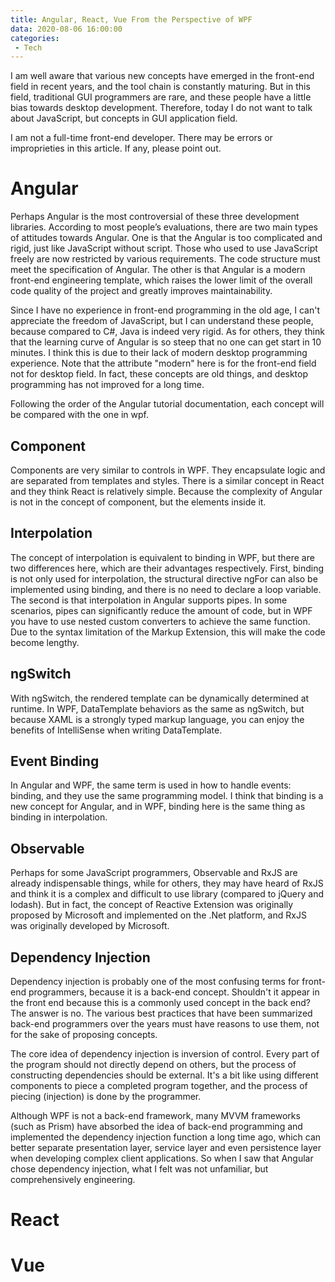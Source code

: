 ```yaml
---
title: Angular, React, Vue From the Perspective of WPF
data: 2020-08-06 16:00:00
categories:
 - Tech
---
```


I am well aware that various new concepts have emerged in the front-end field in recent years, and the tool chain is constantly maturing. But in this field, traditional GUI programmers are rare, and these people have a little bias towards desktop development. Therefore, today I do not want to talk about JavaScript, but concepts in GUI application field.
<!--more-->

I am not a full-time front-end developer. There may be errors or improprieties in this article. If any, please point out.

# Angular
Perhaps Angular is the most controversial of these three development libraries. According to most people’s evaluations, there are two main types of attitudes towards Angular. One is that the Angular is too complicated and rigid, just like JavaScript without script. Those who used to use JavaScript freely are now restricted by various requirements. The code structure must meet the specification of Angular. The other is that Angular is a modern front-end engineering template, which raises the lower limit of the overall code quality of the project and greatly improves maintainability.

Since I have no experience in front-end programming in the old age, I can't appreciate the freedom of JavaScript, but I can understand these people, because compared to C#, Java is indeed very rigid. As for others, they think that the learning curve of Angular is so steep that no one can get start in 10 minutes. I think this is due to their lack of modern desktop programming experience. Note that the attribute "modern" here is for the front-end field not for desktop field. In fact, these concepts are old things, and desktop programming has not improved for a long time.

Following the order of the Angular tutorial documentation, each concept will be compared with the one in wpf.

## Component
Components are very similar to controls in WPF. They encapsulate logic and are separated from templates and styles. There is a similar concept in React and they think React is relatively simple. Because the complexity of Angular is not in the concept of component, but the elements inside it.

## Interpolation
The concept of interpolation is equivalent to binding in WPF, but there are two differences here, which are their advantages respectively. First, binding is not only used for interpolation, the structural directive ngFor can also be implemented using binding, and there is no need to declare a loop variable. The second is that interpolation in Angular supports pipes. In some scenarios, pipes can significantly reduce the amount of code, but in WPF you have to use nested custom converters to achieve the same function. Due to the syntax limitation of the Markup Extension, this will make the code become lengthy.

## ngSwitch
With ngSwitch, the rendered template can be dynamically determined at runtime. In WPF, DataTemplate behaviors as the same as ngSwitch, but because XAML is a strongly typed markup language, you can enjoy the benefits of IntelliSense when writing DataTemplate.

## Event Binding
In Angular and WPF, the same term is used in how to handle events: binding, and they use the same programming model. I think that binding is a new concept for Angular, and in WPF, binding here is the same thing as binding in interpolation.

## Observable
Perhaps for some JavaScript programmers, Observable and RxJS are already indispensable things, while for others, they may have heard of RxJS and think it is a complex and difficult to use library (compared to jQuery and lodash). But in fact, the concept of Reactive Extension was originally proposed by Microsoft and implemented on the .Net platform, and RxJS was originally developed by Microsoft.

## Dependency Injection
Dependency injection is probably one of the most confusing terms for front-end programmers, because it is a back-end concept. Shouldn't it appear in the front end because this is a commonly used concept in the back end? The answer is no. The various best practices that have been summarized back-end programmers over the years must have reasons to use them, not for the sake of proposing concepts.

The core idea of ​​dependency injection is inversion of control. Every part of the program should not directly depend on others, but the process of constructing dependencies should be external. It's a bit like using different components to piece a completed program together, and the process of piecing (injection) is done by the programmer.

Although WPF is not a back-end framework, many MVVM frameworks (such as Prism) have absorbed the idea of ​​back-end programming and implemented the dependency injection function a long time ago, which can better separate presentation layer, service layer and even persistence layer when developing complex client applications. So when I saw that Angular chose dependency injection, what I felt was not unfamiliar, but comprehensively engineering.

# React

# Vue

